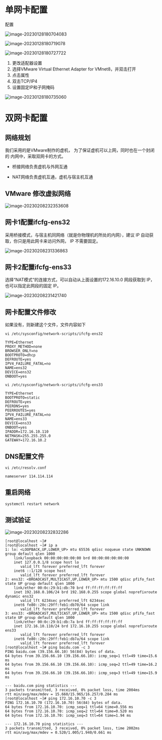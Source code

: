 # 单网卡配置

配置

![image-20230128180704083](./image/image-20230128180704083.png)



![image-20230128180719078](./image/image-20230128180719078.png)



![image-20230128180727722](./image/image-20230128180727722.png)

1. 更改适配器设置
2. 选择VMware Virtual Ethernet Adapter for VMnet8，并双击打开
3. 点击属性
4. 双击TCP/IP4
5. 设置固定IP和子网掩码

![image-20230128180735060](./image/image-20230128180735060.png)



# 双网卡配置

## 网络规划

我们采用的是VMware制作的虚机， 为了保证虚机可以上网，同时也在一个封闭的
内网中，采取双网卡的方式。

* 桥接网络负责虚机与外网互通

* NAT网络负责虚机互通，虚机与宿主机互通

## VMware 修改虚拟网络

![image-20230208232353608](./image/image-20230208232353608.png)

## 网卡1配置ifcfg-ens32

采用桥接模式，与宿主机同网络（就是你物理机的所处的内网），建议 IP 自动获取，你只是用此网卡来访问外网， IP 不需要固定。

![image-20230208231336863](./image/image-20230208231336863.png)

## 网卡2配置ifcfg-ens33

选择“NAT模式“的连接方式，可以自动从上面设置的172.16.10.0 网段获取到 IP，也可以指定此网段的固定 IP。

![image-20230208231421740](./image/image-20230208231421740.png)



## 网卡配置文件修改

如果没有，则新建这个文件，文件内容如下

```shell
vi /etc/sysconfig/network-scripts/ifcfg-ens32
```

```shell
TYPE=Ethernet
PROXY_METHOD=none
BROWSER_ONLY=no
BOOTPROTO=dhcp
DEFROUTE=yes
IPV4_FAILURE_FATAL=no
NAME=ens32
DEVICE=ens32
ONBOOT=yes
```

```shell
vi /etc/sysconfig/network-scripts/ifcfg-ens33
```

```shell
TYPE=Ethernet
BOOTPROTO=static 
DEFROUTE=yes
PEERDNS=yes
PEERROUTES=yes
IPV4_FAILURE_FATAL=no
NAME=ens33
DEVICE=ens33
ONBOOT=yes
IPADDR=172.16.10.110
NETMASK=255.255.255.0
GATEWAY=172.16.10.2
```

## DNS配置文件

```shell
vi /etc/resolv.conf
```

```shell
nameserver 114.114.114
```

## 重启网络

```shell
systemctl restart network
```

## 测试验证

![image-20230208232832286](./image/image-20230208232832286.png)

```shell
[root@localhost ~]#
[root@localhost ~]# ip a
1: lo: <LOOPBACK,UP,LOWER_UP> mtu 65536 qdisc noqueue state UNKNOWN group default qlen 1000
    link/loopback 00:00:00:00:00:00 brd 00:00:00:00:00:00
    inet 127.0.0.1/8 scope host lo
       valid_lft forever preferred_lft forever
    inet6 ::1/128 scope host
       valid_lft forever preferred_lft forever
2: ens32: <BROADCAST,MULTICAST,UP,LOWER_UP> mtu 1500 qdisc pfifo_fast state UP group default qlen 1000
    link/ether 00:0c:29:b1:db:70 brd ff:ff:ff:ff:ff:ff
    inet 192.168.0.106/24 brd 192.168.0.255 scope global noprefixroute dynamic ens32
       valid_lft 6234sec preferred_lft 6234sec
    inet6 fe80::20c:29ff:feb1:db70/64 scope link
       valid_lft forever preferred_lft forever
3: ens33: <BROADCAST,MULTICAST,UP,LOWER_UP> mtu 1500 qdisc pfifo_fast state UP group default qlen 1000
    link/ether 00:0c:29:b1:db:7a brd ff:ff:ff:ff:ff:ff
    inet 172.16.10.110/24 brd 172.16.10.255 scope global noprefixroute ens33
       valid_lft forever preferred_lft forever
    inet6 fe80::20c:29ff:feb1:db7a/64 scope link
       valid_lft forever preferred_lft forever
[root@localhost ~]# ping baidu.com -c 3
PING baidu.com (39.156.66.10) 56(84) bytes of data.
64 bytes from 39.156.66.10 (39.156.66.10): icmp_seq=1 ttl=49 time=15.6 ms
64 bytes from 39.156.66.10 (39.156.66.10): icmp_seq=2 ttl=49 time=16.2 ms
64 bytes from 39.156.66.10 (39.156.66.10): icmp_seq=3 ttl=49 time=15.9 ms

--- baidu.com ping statistics ---
3 packets transmitted, 3 received, 0% packet loss, time 2004ms
rtt min/avg/max/mdev = 15.660/15.965/16.257/0.284 ms
[root@localhost ~]# ping 172.16.10.70 -c 3
PING 172.16.10.70 (172.16.10.70) 56(84) bytes of data.
64 bytes from 172.16.10.70: icmp_seq=1 ttl=64 time=0.556 ms
64 bytes from 172.16.10.70: icmp_seq=2 ttl=64 time=0.520 ms
64 bytes from 172.16.10.70: icmp_seq=3 ttl=64 time=1.94 ms

--- 172.16.10.70 ping statistics ---
3 packets transmitted, 3 received, 0% packet loss, time 2002ms
rtt min/avg/max/mdev = 0.520/1.005/1.940/0.661 ms

```

